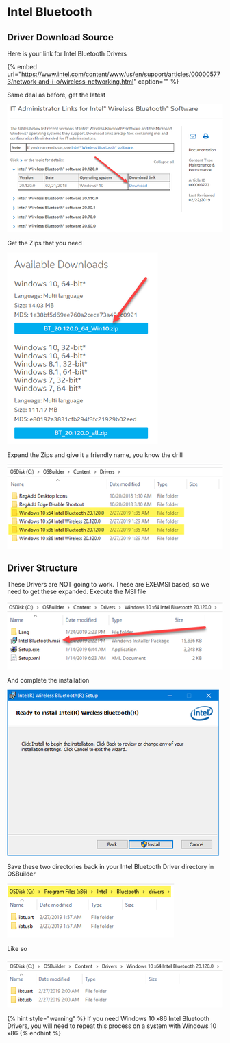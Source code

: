 # Intel Bluetooth

## Driver Download Source

Here is your link for Intel Bluetooth Drivers

{% embed url="https://www.intel.com/content/www/us/en/support/articles/000005773/network-and-i-o/wireless-networking.html" caption="" %}

Same deal as before, get the latest

![](../../../.gitbook/assets/image%20%2832%29.png)

Get the Zips that you need

![](../../../.gitbook/assets/image%20%28110%29.png)

Expand the Zips and give it a friendly name, you know the drill

![](../../../.gitbook/assets/image%20%28113%29.png)

## Driver Structure

These Drivers are NOT going to work. These are EXE\MSI based, so we need to get these expanded. Execute the MSI file

![](../../../.gitbook/assets/image%20%2860%29.png)

And complete the installation

![](../../../.gitbook/assets/image%20%2841%29.png)

Save these two directories back in your Intel Bluetooth Driver directory in OSBuilder

![](../../../.gitbook/assets/image%20%2877%29.png)

Like so

![](../../../.gitbook/assets/image%20%28119%29.png)

{% hint style="warning" %}
If you need Windows 10 x86 Intel Bluetooth Drivers, you will need to repeat this process on a system with Windows 10 x86
{% endhint %}


